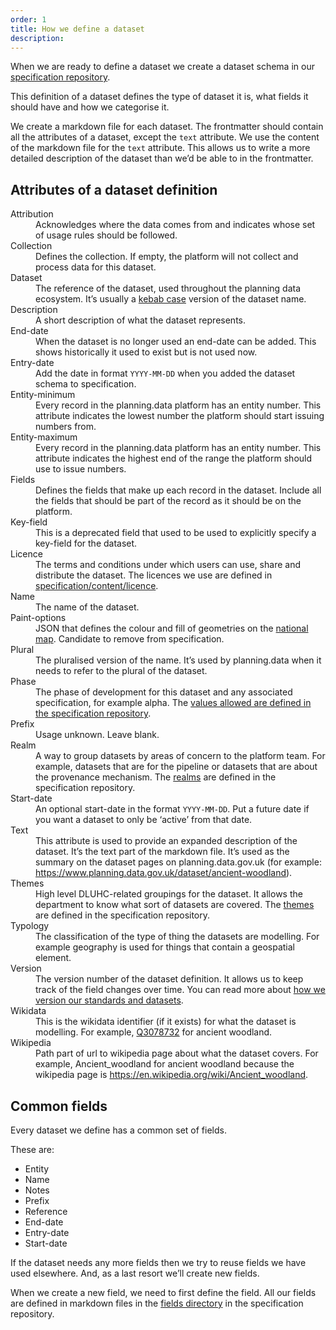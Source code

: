 ```yaml
---
order: 1
title: How we define a dataset
description:
---
```


<p class="govuk-body">When we are ready to define a dataset we create a dataset schema in our <a href="https://github.com/digital-land/specification" class="govuk-link">specification repository</a>.</p>

<p class="govuk-body">This definition of a dataset defines the type of dataset it is, what fields it should have and how we categorise it.</p>

<p class="govuk-body">We create a markdown file for each dataset. The frontmatter should contain all the attributes of a dataset, except the <code>text</code> attribute. We use the content of the markdown file for the <code>text</code> attribute. This allows us to write a more detailed description of the dataset than we’d be able to in the frontmatter.</p>

<h2 class="govuk-heading-m">Attributes of a dataset definition</h2>

<dl class="govuk-summary-list">
  <div class="govuk-summary-list__row">
    <dt class="govuk-summary-list__key">
      Attribution
    </dt>
    <dd class="govuk-summary-list__value">
      Acknowledges where the data comes from and indicates whose set of usage rules should be followed.
    </dd>
  </div>
  <div class="govuk-summary-list__row">
    <dt class="govuk-summary-list__key">
      Collection
    </dt>
    <dd class="govuk-summary-list__value">
      Defines the collection. If empty, the platform will not collect and process data for this dataset.
    </dd>
  </div>
  <div class="govuk-summary-list__row">
    <dt class="govuk-summary-list__key">
      Dataset
    </dt>
    <dd class="govuk-summary-list__value">
      The reference of the dataset, used throughout the planning data ecosystem. It’s usually a <a href="https://developer.mozilla.org/en-US/docs/Glossary/Kebab_case" class="govuk-link">kebab case</a> version of the dataset name.
    </dd>
  </div>
  <div class="govuk-summary-list__row">
    <dt class="govuk-summary-list__key">
      Description
    </dt>
    <dd class="govuk-summary-list__value">
      A short description of what the dataset represents.
    </dd>
  </div>
  <div class="govuk-summary-list__row">
    <dt class="govuk-summary-list__key">
      End-date
    </dt>
    <dd class="govuk-summary-list__value">
      When the dataset is no longer used an end-date can be added. This shows historically it used to exist but is not used now.
    </dd>
  </div>
  <div class="govuk-summary-list__row">
    <dt class="govuk-summary-list__key">
      Entry-date
    </dt>
    <dd class="govuk-summary-list__value">
      Add the date in format <code>YYYY-MM-DD</code> when you added the dataset schema to specification.
    </dd>
  </div>
  <div class="govuk-summary-list__row">
    <dt class="govuk-summary-list__key">
      Entity-minimum
    </dt>
    <dd class="govuk-summary-list__value">
      Every record in the planning.data platform has an entity number. This attribute indicates the lowest number the platform should start issuing numbers from.
    </dd>
  </div>
  <div class="govuk-summary-list__row">
    <dt class="govuk-summary-list__key">
      Entity-maximum
    </dt>
    <dd class="govuk-summary-list__value">
      Every record in the planning.data platform has an entity number. This attribute indicates the highest end of the range the platform should use to issue numbers.
    </dd>
  </div>
  <div class="govuk-summary-list__row">
    <dt class="govuk-summary-list__key">
      Fields
    </dt>
    <dd class="govuk-summary-list__value">
      Defines the fields that make up each record in the dataset. Include all the fields that should be part of the record as it should be on the platform.
    </dd>
  </div>
  <div class="govuk-summary-list__row">
    <dt class="govuk-summary-list__key">
      Key-field
    </dt>
    <dd class="govuk-summary-list__value">
      This is a deprecated field that used to be used to explicitly specify a key-field for the dataset.
    </dd>
  </div>
  <div class="govuk-summary-list__row">
    <dt class="govuk-summary-list__key">
      Licence
    </dt>
    <dd class="govuk-summary-list__value">
      The terms and conditions under which users can use, share and distribute the dataset. The licences we use are defined in <a href="https://github.com/digital-land/specification/tree/main/content/licence" class="govuk-link">specification/content/licence</a>.
    </dd>
  </div>
  <div class="govuk-summary-list__row">
    <dt class="govuk-summary-list__key">
      Name
    </dt>
    <dd class="govuk-summary-list__value">
      The name of the dataset.
    </dd>
  </div>
  <div class="govuk-summary-list__row">
    <dt class="govuk-summary-list__key">
      Paint-options
    </dt>
    <dd class="govuk-summary-list__value">
      JSON that defines the colour and fill of geometries on the <a href="https://www.planning.data.gov.uk/map/" class="govuk-link">national map</a>. Candidate to remove from specification.
    </dd>
  </div>
  <div class="govuk-summary-list__row">
    <dt class="govuk-summary-list__key">
      Plural
    </dt>
    <dd class="govuk-summary-list__value">
      The pluralised version of the name. It’s used by planning.data when it needs to refer to the plural of the dataset.
    </dd>
  </div>
  <div class="govuk-summary-list__row">
    <dt class="govuk-summary-list__key">
      Phase
    </dt>
    <dd class="govuk-summary-list__value">
      The phase of development for this dataset and any associated specification, for example alpha. The <a href="https://github.com/digital-land/specification/blob/main/content/phase.csv" class="govuk-link">values allowed are defined in the specification repository</a>.
    </dd>
  </div>
  <div class="govuk-summary-list__row">
    <dt class="govuk-summary-list__key">
      Prefix
    </dt>
    <dd class="govuk-summary-list__value">
      Usage unknown. Leave blank.
    </dd>
  </div>
  <div class="govuk-summary-list__row">
    <dt class="govuk-summary-list__key">
      Realm
    </dt>
    <dd class="govuk-summary-list__value">
      A way to group datasets by areas of concern to the platform team. For example, datasets that are for the pipeline or datasets that are about the provenance mechanism. The <a href="https://github.com/digital-land/specification/blob/main/content/realm.csv" class="govuk-link">realms</a> are defined in the specification repository.
    </dd>
  </div>
  <div class="govuk-summary-list__row">
    <dt class="govuk-summary-list__key">
      Start-date
    </dt>
    <dd class="govuk-summary-list__value">
      An optional start-date in the format <code>YYYY-MM-DD</code>. Put a future date if you want a dataset to only be ‘active’ from that date.
    </dd>
  </div>
  <div class="govuk-summary-list__row">
    <dt class="govuk-summary-list__key">
      Text
    </dt>
    <dd class="govuk-summary-list__value">
      This attribute is used to provide an expanded description of the dataset. It’s the text part of the markdown file. It’s used as the summary on the dataset pages on planning.data.gov.uk (for example: <a href="https://www.planning.data.gov.uk/dataset/ancient-woodland" class="govuk-link">https://www.planning.data.gov.uk/dataset/ancient-woodland</a>).
    </dd>
  </div>
  <div class="govuk-summary-list__row">
    <dt class="govuk-summary-list__key">
      Themes
    </dt>
    <dd class="govuk-summary-list__value">
      High level DLUHC-related groupings for the dataset. It allows the department to know what sort of datasets are covered. The <a href="https://github.com/digital-land/specification/tree/main/content/theme" class="govuk-link">themes</a> are defined in the specification repository.
    </dd>
  </div>
  <div class="govuk-summary-list__row">
    <dt class="govuk-summary-list__key">
      Typology
    </dt>
    <dd class="govuk-summary-list__value">
      The classification of the type of thing the datasets are modelling. For example geography is used for things that contain a geospatial element.
    </dd>
  </div>
  <div class="govuk-summary-list__row">
    <dt class="govuk-summary-list__key">
      Version
    </dt>
    <dd class="govuk-summary-list__value">
      The version number of the dataset definition. It allows us to keep track of the field changes over time. You can read more about <a href="https://digital-land.github.io/blog-post/versioning-our-standards/" class="govuk-link">how we version our standards and datasets</a>.
    </dd>
  </div>
  <div class="govuk-summary-list__row">
    <dt class="govuk-summary-list__key">
      Wikidata
    </dt>
    <dd class="govuk-summary-list__value">
      This is the wikidata identifier (if it exists) for what the dataset is modelling. For example, <a href="https://www.wikidata.org/wiki/Q3078732" class="govuk-link">Q3078732</a> for ancient woodland.
    </dd>
  </div>
  <div class="govuk-summary-list__row">
    <dt class="govuk-summary-list__key">
      Wikipedia
    </dt>
    <dd class="govuk-summary-list__value">
      Path part of url to wikipedia page about what the dataset covers. For example, Ancient_woodland for ancient woodland because the wikipedia page is <a href="https://en.wikipedia.org/wiki/Ancient_woodland" class="govuk-link">https://en.wikipedia.org/wiki/Ancient_woodland</a>.
    </dd>
  </div>
</dl>

<h2 class="govuk-heading-m">Common fields</h2>

<p class="govuk-body">Every dataset we define has a common set of fields.<p>

<p class="govuk-body">These are:</p>

<ul  class="govuk-list govuk-list--bullet">
  <li>Entity</li>
  <li>Name</li>
  <li>Notes</li>
  <li>Prefix</li>
  <li>Reference</li>
  <li>End-date</li>
  <li>Entry-date</li>
  <li>Start-date</li>
</ul>

<p class="govuk-body">If the dataset needs any more fields then we try to reuse fields we have used elsewhere. And, as a last resort we’ll create new fields.</p>

<p class="govuk-body">When we create a new field, we need to first define the field. All our fields are defined in markdown files in the <a href="https://github.com/digital-land/specification/tree/main/content/field" class="govuk-link">fields directory</a> in the specification repository.</p>
